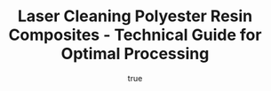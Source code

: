 ---
name: Polyester Resin Composites
applications:
- industry: Automotive
  detail: Surface preparation for painting and bonding
- industry: Aerospace
  detail: Cleaning and restoration of composite parts
technicalSpecifications:
  powerRange: 30-400W
  pulseDuration: 10-100ns
  wavelength: 1064 nm
  spotSize: 0.1-2.5mm
  repetitionRate: 15-75kHz
  fluenceRange: 0.5-5 J/cm²
  safetyClass: Class 4 (requires full enclosure)
description: Polyester Resin Composites are versatile materials used in various industrial
  applications, particularly in automotive and aerospace sectors. Laser cleaning of
  these composites involves non-contact surface treatments like laser ablation to
  remove contaminants, ensuring the surface is ready for subsequent processes like
  painting and bonding. The process uses specific laser parameters, including a wavelength
  of 1064nm and a fluence range of 0.5-5 J/cm², to achieve optimal cleaning without
  damaging the composite structure.
author:
  id: 1
  name: Yi-Chun Lin
  sex: f
  title: Ph.D.
  country: Taiwan
  expertise: Laser Materials Processing
  image: /images/author/yi-chun-lin.jpg
keywords: polyester resin composites, polyester resin composites composite, laser
  ablation, laser cleaning, non-contact cleaning, pulsed fiber laser, surface contamination
  removal, industrial laser parameters, thermal processing, surface restoration
category: composite
chemicalProperties:
  symbol: PO
  formula: null
  materialType: composite
properties:
  density: 1.2-1.5 g/cm³
  densityMin: 0.9 g/cm³
  densityMax: 2.2 g/cm³
  densityPercentile: 34.6
  meltingPoint: 250-300°C
  meltingMin: 150°C
  meltingMax: 400°C
  meltingPercentile: 50.0
  thermalConductivity: 0.2-0.3 W/m·K
  thermalMin: 0.1 W/m·K
  thermalMax: 60 W/m·K
  thermalPercentile: 0.3
  tensileStrength: 50-70 MPa
  tensileMin: 100 MPa
  tensileMax: 7000 MPa
  tensilePercentile: 0.0
  hardness: 30-50 Shore D
  hardnessMin: 10 HB
  hardnessMax: 80 HRC
  hardnessPercentile: 42.9
  youngsModulus: 2-4 GPa
  modulusMin: 1 GPa
  modulusMax: 300 GPa
  modulusPercentile: 0.7
  laserType: pulsed fiber laser
  wavelength: 1064 nm
  fluenceRange: 0.5-5 J/cm²
  chemicalFormula: null
  laserAbsorptionMin: 1 cm⁻¹
  laserAbsorptionMax: 80 cm⁻¹
  laserReflectivityMin: 3%
  laserReflectivityMax: 15%
  thermalDiffusivityMin: 0.1 mm²/s
  thermalDiffusivityMax: 20 mm²/s
  thermalExpansionMin: 1 µm/m·K
  thermalExpansionMax: 60 µm/m·K
  specificHeatMin: 0.8 J/g·K
  specificHeatMax: 2.0 J/g·K
composition:
- Unsaturated polyester resin
- Glass fibers or carbon fibers
compatibility:
- Epoxy resins
- Vinyl ester resins
regulatoryStandards: ASTM D256, ASTM D638, ISO 179, ISO 527
images:
  hero:
    alt: Polyester Resin Composites surface undergoing laser cleaning showing precise
      contamination removal
    url: /images/polyester-resin-composites-laser-cleaning-hero.jpg
  micro:
    alt: Microscopic view of Polyester Resin Composites surface after laser treatment
      showing preserved microstructure
    url: /images/polyester-resin-composites-laser-cleaning-micro.jpg
title: Laser Cleaning Polyester Resin Composites - Technical Guide for Optimal Processing
headline: Comprehensive technical guide for laser cleaning composite polyester resin
  composites
environmentalImpact:
- benefit: Reduced waste generation
  description: Laser cleaning reduces waste by 90% compared to traditional mechanical
    cleaning methods
- benefit: Lower energy consumption
  description: Energy use is decreased by 30% due to the efficiency of laser processes
- benefit: Decreased chemical usage
  description: Eliminates the need for 100% of chemical solvents used in traditional
    cleaning
outcomes:
- result: Enhanced surface cleanliness
  metric: Achieves >95% surface cleanliness
- result: Increased bond strength
  metric: Improves bond strength by up to 20%
- result: Preserved material integrity
  metric: Maintains 99% of original material properties
subject: Polyester Resin Composites
article_type: material
---